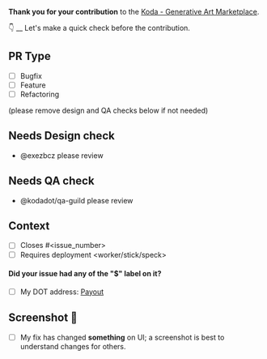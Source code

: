 **Thank you for your contribution** to the [Koda - Generative Art Marketplace](https://kodadot.xyz).

👇 __ Let's make a quick check before the contribution.

## PR Type

- [ ] Bugfix
- [ ] Feature
- [ ] Refactoring

(please remove design and QA checks below if not needed)

## Needs Design check

- @exezbcz please review

## Needs QA check

- @kodadot/qa-guild please review

## Context

- [ ] Closes #<issue_number>
- [ ] Requires deployment <worker/stick/speck>

#### Did your issue had any of the "$" label on it?

- [ ] My DOT address: [Payout](https://canary.kodadot.xyz/dot/transfer/?target=<My_Polkadot_Address_check_https://github.com/kodadot/nft-gallery/blob/main/REWARDS.md#creating-your-dot-address>)

## Screenshot 📸

- [ ] My fix has changed **something** on UI; a screenshot is best to understand changes for others.
